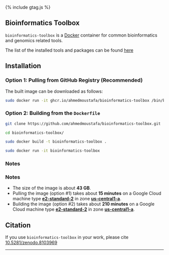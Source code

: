 {% include gtag.js %}

## Bioinformatics Toolbox

`bioinformatics-toolbox` is a [Docker](https://www.docker.com/) container for common bioinformatics and genomics related tools.

The list of the installed tools and packages can be found [here](Tools.md)

## Installation

### Option 1: Pulling from GitHub Registry (Recommended)

The built image can be downloaded as follows:

```bash
sudo docker run -it ghcr.io/ahmedmoustafa/bioinformatics-toolbox /bin/bash
```

### Option 2: Building from the `Dockerfile`

```bash
git clone https://github.com/ahmedmoustafa/bioinformatics-toolbox.git
```

```bash
cd bioinformatics-toolbox/
```

```bash
sudo docker build -t bioinformatics-toolbox .
```

```bash
sudo docker run -it bioinformatics-toolbox
```

### Notes
### Notes
- The size of the image is about **43 GB**.
- Pulling the image (option #1) takes about **15 minutes** on a Google Cloud machine type [**e2-standard-2**](https://cloud.google.com/compute/docs/general-purpose-machines#e2_machine_types) in zone [**us-central1-a**](https://cloud.google.com/compute/docs/regions-zones).
- Building the image (option #2) takes about **210 minutes** on a Google Cloud machine type [**e2-standard-2**](https://cloud.google.com/compute/docs/general-purpose-machines#e2_machine_types) in zone [**us-central1-a**](https://cloud.google.com/compute/docs/regions-zones).

## Citation

If you use `bioinformatics-toolbox` in your work, please cite [10.5281/zenodo.8103969](https://doi.org/10.5281/zenodo.8103969)

---
